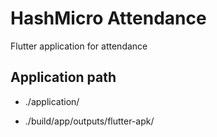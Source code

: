 # HashMicro Attendance

Flutter application for attendance

## Application path 
- ./application/

- ./build/app/outputs/flutter-apk/
